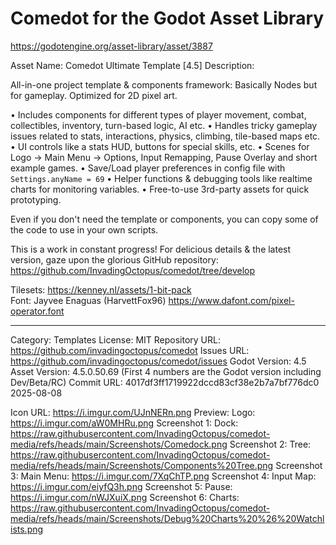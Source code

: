 # Comedot for the Godot Asset Library

https://godotengine.org/asset-library/asset/3887

Asset Name: Comedot Ultimate Template [4.5]
Description:

All-in-one project template & components framework: Basically Nodes but for gameplay. Optimized for 2D pixel art.

• Includes components for different types of player movement, combat, collectibles, inventory, turn-based logic, AI etc.
• Handles tricky gameplay issues related to stats, interactions, physics, climbing, tile-based maps etc.
• UI controls like a stats HUD, buttons for special skills, etc.
• Scenes for Logo → Main Menu → Options, Input Remapping, Pause Overlay and short example games.
• Save/Load player preferences in config file with `Settings.anyName = 69`
• Helper functions & debugging tools like realtime charts for monitoring variables.
• Free-to-use 3rd-party assets for quick prototyping.

Even if you don't need the template or components, you can copy some of the code to use in your own scripts.

This is a work in constant progress! For delicious details & the latest version, gaze upon the glorious GitHub repository: https://github.com/InvadingOctopus/comedot/tree/develop

Tilesets: https://kenney.nl/assets/1-bit-pack  
Font: Jayvee Enaguas (HarvettFox96) https://www.dafont.com/pixel-operator.font

----

Category:		Templates
License:		MIT
Repository URL:	https://github.com/invadingoctopus/comedot
Issues URL:		https://github.com/invadingoctopus/comedot/issues
Godot Version:	4.5
Asset Version:	4.5.0.50.69 (First 4 numbers are the Godot version including Dev/Beta/RC)
Commit URL:		4017df3ff1719922dccd83cf38e2b7a7bf776dc0 2025-08-08

Icon URL:		https://i.imgur.com/UJnNERn.png
Preview:  		Logo:		https://i.imgur.com/aW0MHRu.png
Screenshot 1:	Dock:		https://raw.githubusercontent.com/InvadingOctopus/comedot-media/refs/heads/main/Screenshots/Comedock.png
Screenshot 2:	Tree:		https://raw.githubusercontent.com/InvadingOctopus/comedot-media/refs/heads/main/Screenshots/Components%20Tree.png
Screenshot 3:	Main Menu:	https://i.imgur.com/7XqChTP.png
Screenshot 4:	Input Map:	https://i.imgur.com/eiyfQ3h.png
Screenshot 5:	Pause:		https://i.imgur.com/nWJXuiX.png
Screenshot 6:	Charts:		https://raw.githubusercontent.com/InvadingOctopus/comedot-media/refs/heads/main/Screenshots/Debug%20Charts%20%26%20Watchlists.png
